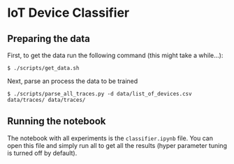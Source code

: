 # IoT Device Classifier

## Preparing the data

First, to get the data run the following command (this might take a while...):
```shell
$ ./scripts/get_data.sh
```
Next, parse an process the data to be trained
```shell 
$ ./scripts/parse_all_traces.py -d data/list_of_devices.csv data/traces/ data/traces/
```

## Running the notebook

The notebook with all experiments is the `classifier.ipynb` file.
You can open this file and simply run all to get all the results (hyper parameter tuning is turned off by default).